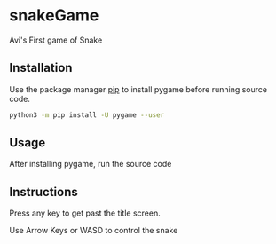 # snakeGame
Avi's First game of Snake
## Installation
Use the package manager [pip](https://pip.pypa.io/en/stable/) to install pygame before running source code.

```bash
python3 -m pip install -U pygame --user
```
## Usage
After installing pygame, run the source code

## Instructions
Press any key to get past the title screen. 


Use Arrow Keys or WASD to control the snake
